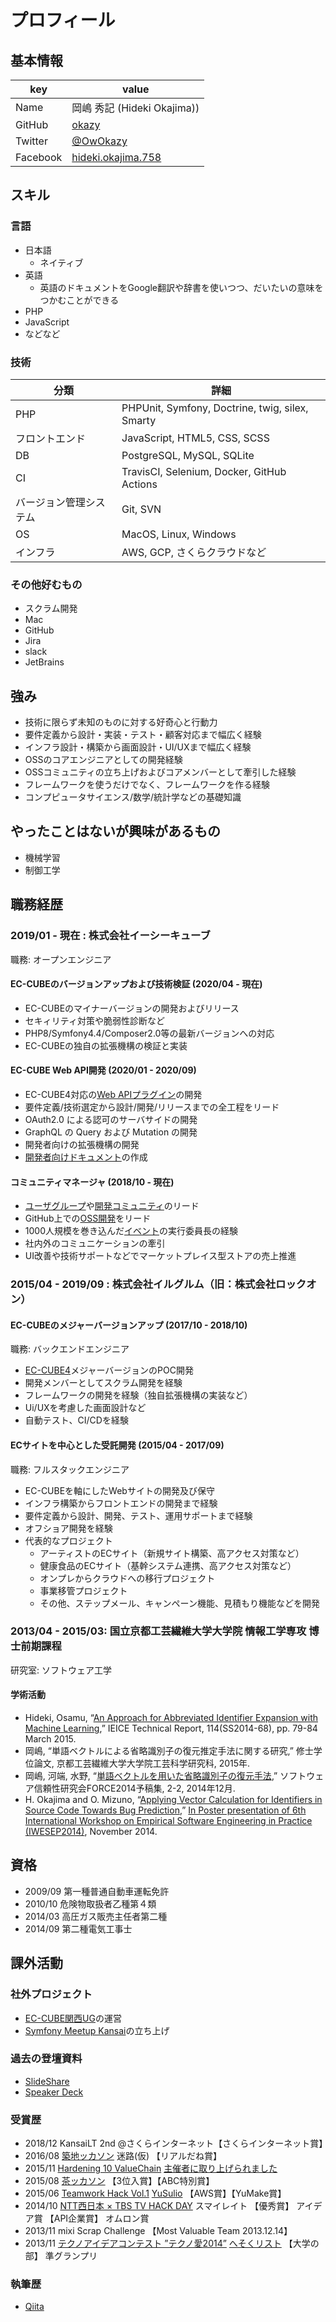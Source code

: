 # プロフィール

## 基本情報

|key|value|
|---|-----|
|Name|岡嶋 秀記 (Hideki Okajima))|
|GitHub|[okazy](https://github.com/okazy)|
|Twitter|[@OwOkazy](https://twitter.com/OwOkazy)|
|Facebook|[hideki.okajima.758](https://www.facebook.com/hideki.okajima.758)|

## スキル

### 言語

- 日本語
  - ネイティブ
- 英語
  - 英語のドキュメントをGoogle翻訳や辞書を使いつつ、だいたいの意味をつかむことができる
- PHP
- JavaScript
- などなど

### 技術

|分類|詳細|
|---|-----|
|PHP|PHPUnit, Symfony, Doctrine, twig, silex, Smarty|
|フロントエンド|JavaScript, HTML5, CSS, SCSS|
|DB|PostgreSQL, MySQL, SQLite|
|CI|TravisCI, Selenium, Docker, GitHub Actions|
|バージョン管理システム|Git, SVN|
|OS|MacOS, Linux, Windows|
|インフラ|AWS, GCP, さくらクラウドなど|

### その他好むもの

- スクラム開発
- Mac
- GitHub
- Jira
- slack
- JetBrains

## 強み

- 技術に限らず未知のものに対する好奇心と行動力
- 要件定義から設計・実装・テスト・顧客対応まで幅広く経験
- インフラ設計・構築から画面設計・UI/UXまで幅広く経験
- OSSのコアエンジニアとしての開発経験
- OSSコミュニティの立ち上げおよびコアメンバーとして牽引した経験
- フレームワークを使うだけでなく、フレームワークを作る経験
- コンプピュータサイエンス/数学/統計学などの基礎知識

## やったことはないが興味があるもの

- 機械学習
- 制御工学

## 職務経歴

### 2019/01 - 現在 : 株式会社イーシーキューブ

職務: オープンエンジニア

#### EC-CUBEのバージョンアップおよび技術検証 (2020/04 - 現在)

- EC-CUBEのマイナーバージョンの開発およびリリース
- セキィリティ対策や脆弱性診断など
- PHP8/Symfony4.4/Composer2.0等の最新バージョンへの対応
- EC-CUBEの独自の拡張機構の検証と実装

#### EC-CUBE Web API開発 (2020/01 - 2020/09)

- EC-CUBE4対応の[Web APIプラグイン](https://github.com/EC-CUBE/eccube-api4)の開発
- 要件定義/技術選定から設計/開発/リリースまでの全工程をリード
- OAuth2.0 による認可のサーバサイドの開発
- GraphQL の Query および Mutation の開発
- 開発者向けの拡張機構の開発
- [開発者向けドキュメント](https://doc.ec-cube.net/eccube-api4/)の作成

#### コミュニティマネージャ (2018/10 - 現在)

- [ユーザグループ](https://ec-cube-kansai.doorkeeper.jp/)や[開発コミュニティ](https://xoops.ec-cube.net/)のリード
- GitHub上での[OSS開発](https://github.com/EC-CUBE/ec-cube/graphs/contributors?from=2019-01-01&to=2020-10-26&type=c)をリード
- 1000人規模を巻き込んだ[イベント](https://www.ec-cube.net/events/eccube_day_2019/)の実行委員長の経験
- 社内外のコミュニケーションの牽引
- UI改善や技術サポートなどでマーケットプレイス型ストアの売上推進

### 2015/04 - 2019/09 : 株式会社イルグルム（旧：株式会社ロックオン）

#### EC-CUBEのメジャーバージョンアップ (2017/10 - 2018/10)

職務: バックエンドエンジニア

- [EC-CUBE4](https://github.com/EC-CUBE/ec-cube)メジャーバージョンのPOC開発
- 開発メンバーとしてスクラム開発を経験
- フレームワークの開発を経験（独自拡張機構の実装など）
- Ui/UXを考慮した画面設計など
- 自動テスト、CI/CDを経験

#### ECサイトを中心とした受託開発 (2015/04 - 2017/09)

職務: フルスタックエンジニア

- EC-CUBEを軸にしたWebサイトの開発及び保守
- インフラ構築からフロントエンドの開発まで経験
- 要件定義から設計、開発、テスト、運用サポートまで経験
- オフショア開発を経験
- 代表的なプロジェクト
  - アーティストのECサイト（新規サイト構築、高アクセス対策など）
  - 健康食品のECサイト（基幹システム連携、高アクセス対策など）
  - オンプレからクラウドへの移行プロジェクト
  - 事業移管プロジェクト
  - その他、ステップメール、キャンペーン機能、見積もり機能などを開発

### 2013/04 - 2015/03: 国立京都工芸繊維大学大学院 情報工学専攻 博士前期課程

研究室: ソフトウェア工学

#### 学術活動

- Hideki, Osamu, “[An Approach for Abbreviated Identifier Expansion with Machine Learning](https://ci.nii.ac.jp/naid/110010022018),” IEICE Technical Report, 114(SS2014-68), pp. 79-84 March 2015.
- 岡嶋, “単語ベクトルによる省略識別子の復元推定手法に関する研究,” 修士学位論文, 京都工芸繊維大学大学院工芸科学研究科, 2015年.
- 岡嶋, 河端, 水野, “[単語ベクトルを用いた省略識別子の復元手法](https://se.is.kit.ac.jp/pman/pman3.cgi?D=699),” ソフトウェア信頼性研究会FORCE2014予稿集, 2-2, 2014年12月.
- H. Okajima and O. Mizuno, “[Applying Vector Calculation for Identifiers in Source Code Towards Bug Prediction](https://se.is.kit.ac.jp/pman/pman3.cgi?D=694#),” [In Poster presentation of 6th International Workshop on Empirical Software Engineering in Practice (IWESEP2014)](https://iwesep2014.github.io/), November 2014.

## 資格

- 2009/09 第一種普通自動車運転免許
- 2010/10 危険物取扱者乙種第４類
- 2014/03 高圧ガス販売主任者第二種
- 2014/09 第二種電気工事士

## 課外活動

### 社外プロジェクト

- [EC-CUBE関西UG](https://ec-cube-kansai.doorkeeper.jp/)の運営
- [Symfony Meetup Kansai](https://symfony-kansai.connpass.com/)の立ち上げ

### 過去の登壇資料

- [SlideShare](https://www.slideshare.net/hidekiokajima758)
- [Speaker Deck](https://speakerdeck.com/okazy)

### 受賞歴

- 2018/12 KansaiLT 2nd @さくらインターネット【さくらインターネット賞】
- 2016/08 [築地ッカソン](https://tsukijickathon.connpass.com/event/36096/) 迷路(仮) 【リアルだね賞】
- 2015/11 [Hardening 10 ValueChain](https://wasforum.jp/2015/08/hardening-10-valuechain/) [主催者に取り上げられました](https://www.lac.co.jp/lacwatch/people/20151120_000284.html)
- 2015/08 [茶ッカソン](https://peatix.com/event/101862) 【3位入賞】【ABC特別賞】
- 2015/06 [Teamwork Hack Vol.1](https://appresso-cybozu.doorkeeper.jp/events/22358) [YuSulio](https://www.slideshare.net/zaki5269/yusulio) 【AWS賞】【YuMake賞】
- 2014/10 [NTT西日本 × TBS TV HACK DAY](http://www.tbs.co.jp/nw_tv_hack_day/) スマイレイト 【優秀賞】 アイデア賞 【API企業賞】 オムロン賞
- 2013/11 mixi Scrap Challenge 【Most Valuable Team 2013.12.14】
- 2013/11 [テクノアイデアコンテスト ”テクノ愛2014”](http://www.khc.or.jp/ology/tecno25.html) [へそくリスト](http://interaction-design.kit.ac.jp/2020/physical/works/works_contents/2013/2013works0202.html) 【大学の部】 準グランプリ

### 執筆歴

- [Qiita](https://qiita.com/okazy)

